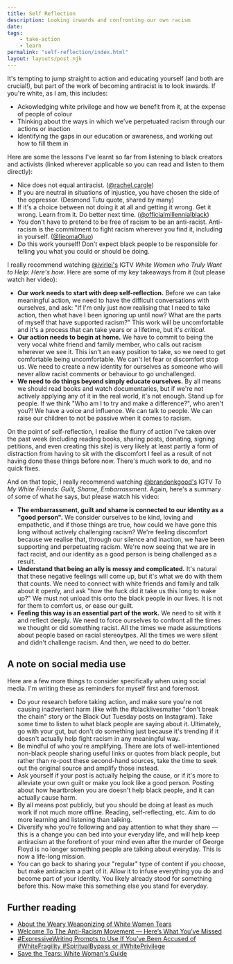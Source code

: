 ```yaml
---
title: Self Reflection
description: Looking inwards and confronting our own racism
date:
tags:
    - take-action
    - learn
permalink: "self-reflection/index.html"
layout: layouts/post.njk
---
```



It's tempting to jump straight to action and educating yourself (and both are crucial!), but part of the work of becoming antiracist is to look inwards. If you're white, as I am, this includes:

- Ackowledging white privilege and how we benefit from it, at the expense of people of colour
- Thinking about the ways in which we've perpetuated racism through our actions or inaction
- Identifying the gaps in our education or awareness, and working out how to fill them in

Here are some the lessons I've learnt so far from listening to black creators and activists (linked wherever applicable so you can read and listen to them directly):

- Nice does not equal antiracist. ([@rachel.cargle](https://www.instagram.com/rachel.cargle/))
- If you are neutral in situations of injustice, you have chosen the side of the oppressor. (Desmond Tutu quote, shared by many) 
- If it's a choice between not doing it at all and getting it wrong. Get it wrong. Learn from it. Do better next time. ([@officialmillennialblack](https://www.instagram.com/officialmillennialblack/))
- You don't have to pretend to be free of racism to be an anti-racist. Anti-racism is the commitment to fight racism wherever you find it, including in yourself. ([@IjeomaOluo](https://twitter.com/ijeomaoluo/status/1150565193832943617?lang=en))
- Do this work yourself! Don't expect black people to be responsible for telling you what you could or should be doing.

I really recommend watching [@ivirlei's](https://www.instagram.com/ivirlei/) IGTV *White Women who Truly Want to Help: Here's how*. Here are some of my key takeaways from it (but please watch her video):

- **Our work needs to start with deep self-reflection.** Before we can take meaningful action, we need to have the difficult conversations with ourselves, and ask: "If I'm only just now realising that I need to take action, then what have I been ignoring up until now? What are the parts of myself that have supported racism?" This work will be uncomfortable and it's a process that can take years or a lifetime, but it's *critical*. 
- **Our action needs to begin at home.** We have to commit to being the very vocal white friend and family member, who calls out racism wherever we see it. This isn't an easy position to take, so we need to get comfortable being uncomfortable. We can't let fear or discomfort stop us. We need to create a new identity for ourselves as someone who will never allow racist comments or behaviour to go unchallenged. 
- **We need to do things beyond simply educate ourselves.** By all means we should read books and watch documentaries, but if we're not actively applying any of it in the real world, it's not enough. Stand up for people. If we think "Who am I to try and make a difference?", who aren't you?! We have a voice and influence. We can talk to people. We can raise our children to not be passive when it comes to racism.

On the point of self-reflection, I realise the flurry of action I've taken over the past week (including reading books, sharing posts, donating, signing petitions, and even creating this site) is very likely at least partly a form of distraction from having to sit with the discomfort I feel as a result of not having done these things before now. There's much work to do, and no quick fixes. 

And on that topic, I really recommend watching [@brandonkgood's](https://www.instagram.com/brandonkgood/) IGTV *To My White Friends: Guilt, Shame, Embarrassment*. Again, here's a summary of some of what he says, but please watch his video: 

- **The embarrassment, guilt and shame is connected to our identity as a "good person".** We consider ourselves to be kind, loving and empathetic, and if those things are true, how could we have gone this long without actively challenging racism? We're feeling discomfort because we realise that, through our silence and inaction, we have been supporting and perpetuating racism. We're now seeing that we are in fact racist, and our identity as a good person is being challenged as a result.
- **Understand that being an ally is messy and complicated.** It's natural that these negative feelings will come up, but it's what we do with them that counts. We need to connect with white friends and family and talk about it openly, and ask "how the fuck did it take us this long to wake up?" We must not unload this onto the black people in our lives. It is not for them to comfort us, or ease our guilt.
- **Feeling this way is an essential part of the work.** We need to sit with it and reflect deeply. We need to force ourselves to confront all the times we thought or did something racist. All the times we made assumptions about people based on racial stereoytpes. All the times we were silent and didn't challenge racism. And then, we need to do better.

## A note on social media use

Here are a few more things to consider specifically when using social media. I'm writing these as reminders for myself first and foremost.

- Do your research before taking action, and make sure you're not causing inadvertent harm (like with the #blacklivesmatter "don't break the chain" story or the Black Out Tuesday posts on Instagram). Take some time to listen to what black people are saying about it. Ultimately, go with your gut, but don't do something just because it's trending if it doesn't actually help fight racism in any meaningful way.
- Be mindful of who you're amplifying. There are lots of well-intentioned non-black people sharing useful links or quotes from black people, but rather than re-post these second-hand sources, take the time to seek out the original source and amplify those instead.
- Ask yourself if your post is actually helping the cause, or if it's more to alleviate your own guilt or make you look like a good person. Posting about how heartbroken you are doesn't help black people, and it can actually cause harm.
- By all means post publicly, but you should be doing at least as much work if not much more offline. Reading, self-reflecting, etc. Aim to do more learning and listening than talking.
- Diversify who you're following and pay attention to what they share — this is a change you can bed into your everyday life, and will help keep antiracism at the forefront of your mind even after the murder of George Floyd is no longer something people are talking about everyday. This is now a life-long mission.
- You can go back to sharing your "regular" type of content if you choose, but make antiracism a part of it. Allow it to infuse everything you do and become part of your identity. You likely already stood for something before this. Now make this something else you stand for everyday.

## Further reading

- [About the Weary Weaponizing of White Women Tears](https://www.awesomelyluvvie.com/2018/04/weaponizing-white-women-tears.html)
- [Welcome To The Anti-Racism Movement — Here’s What You’ve Missed](https://medium.com/the-establishment/welcome-to-the-anti-racism-movement-heres-what-you-ve-missed-711089cb7d34)
- [#ExpressiveWriting Prompts to Use If You’ve Been Accused of #WhiteFragility #SpiritualBypass or #WhitePrivilege](http://leesareneehall.com/expressivewriting-prompts-to-use-if-youve-been-accused-of-whitefragility-spiritualbypass-or-whiteprivilege/)
- [Save the Tears: White Woman's Guide](https://tatianamac.com/posts/save-the-tears/)